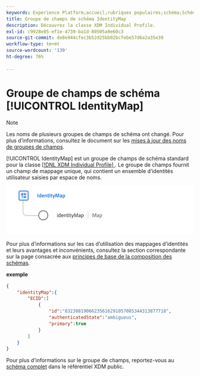 ```yaml
---
keywords: Experience Platform;accueil;rubriques populaires;schéma;Schéma;XDM;profil individuel;champs;schémas;Schémas;identityMap;mappage d’identités;Mappage d’identités;conception de schéma;mappage;Mappage;schéma d’union;union
title: Groupe de champs de schéma IdentityMap
description: Découvrez la classe XDM Individual Profile.
exl-id: c9928e85-ef1e-4739-ba1d-80505a9e60c3
source-git-commit: de8e944cfec3b52d25bb02bcfebe57d6a2a35e39
workflow-type: tm+mt
source-wordcount: '139'
ht-degree: 76%

---
```


# Groupe de champs de schéma [!UICONTROL IdentityMap]

>[!NOTE]
>
>Les noms de plusieurs groupes de champs de schéma ont changé. Pour plus d’informations, consultez le document sur les [mises à jour des noms de groupes de champs](../name-updates.md).

[!UICONTROL IdentityMap] est un groupe de champs de schéma standard pour la classe [[!DNL XDM Individual Profile] ](../../classes/individual-profile.md). Le groupe de champs fournit un champ de mappage unique, qui contient un ensemble d’identités utilisateur saisies par espace de noms.

![ Diagramme du groupe de champs de schéma [!UICONTROL IdentityMap]](../../images/field-groups/identitymap.png)

Pour plus d’informations sur les cas d’utilisation des mappages dʼidentités et leurs avantages et inconvénients, consultez la section correspondante sur la page consacrée aux [principes de base de la composition des schémas](../../schema/composition.md#identityMap).

**exemple**

```JSON
{
    "identityMap":{
        "ECID":[
            {
                "id":"83238819066235616291057085344313877718",
                "authenticatedState":"ambiguous",
                "primary":true
            }
        ]
    }
}
```

Pour plus d’informations sur le groupe de champs, reportez-vous au [schéma complet](https://github.com/adobe/xdm/blob/master/components/fieldgroups/shared/identitymap.schema.json) dans le référentiel XDM public.
